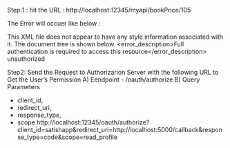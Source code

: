 
Step:1 : hit the URL : http://localhost:12345/myapi/bookPrice/105

The Error will occuer like below :

This XML file does not appear to have any style information associated with it. The document tree is shown below.
<oauth>
<error_description>Full authentication is required to access this resource</error_description>
<error>unauthorized</error>
</oauth>

Step2:
Send the Request to Authorizarion Server with the following URL to Get
the User’s Permission
A) Eendpoint - /oauth/authorize
B) Query Parameters
 - client_id,
 - redirect_uri,
 - response_type,
 - scope
http://localhost:12345/oauth/authorize?client_id=satishapp&redirect_uri=http://localhost:5000/callback&response_type=code&scope=read_profile

